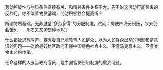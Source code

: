 劳动积极性与物质条件直接有关，和精神条件关系不大。先不说这活动可能带来的反作用，你不改善物质基础，劳动积极性会提高吗？

所谓物质基础，无非就是“多劳多得”的分配制度。试问：即便四海无闲田，农夫仍会饿死——那农夫又何须种地呢？

什么都扯思想教育、妄想着自己能教育人民群众、以为人民群众出现的问题都是意识的问题——这恰是该地区政府不懂中国特色社会主义、不懂马克思主义、不懂唯物主义的体现。

任命这样的人去当政府官员，是中国官员任用制度的重大问题。